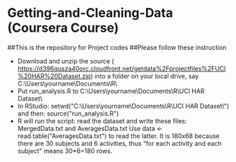 # Getting-and-Cleaning-Data (Coursera Course)
##This is the repository for Project codes
##Please follow these instruction
* Download and unzip the source ( https://d396qusza40orc.cloudfront.net/getdata%2Fprojectfiles%2FUCI%20HAR%20Dataset.zip) into a folder on your local drive, say C:\Users\yourname\Documents\R\
* Put run_analysis.R to C:\Users\yourname\Documents\R\UCI HAR Dataset\
* In RStudio: setwd("C:\\Users\\yourname\\Documents\\R\\UCI HAR Dataset\\") and then: source("run_analysis.R")
* R will run the script: read the dataset and write these files:
MergedData.txt and AveragesData.txt
Use data <- read.table("AveragesData.txt") to read the latter. It is 180x68 because there are 30 subjects and 6 activities, thus "for each activity and each subject" means 30*6=180 rows. 
